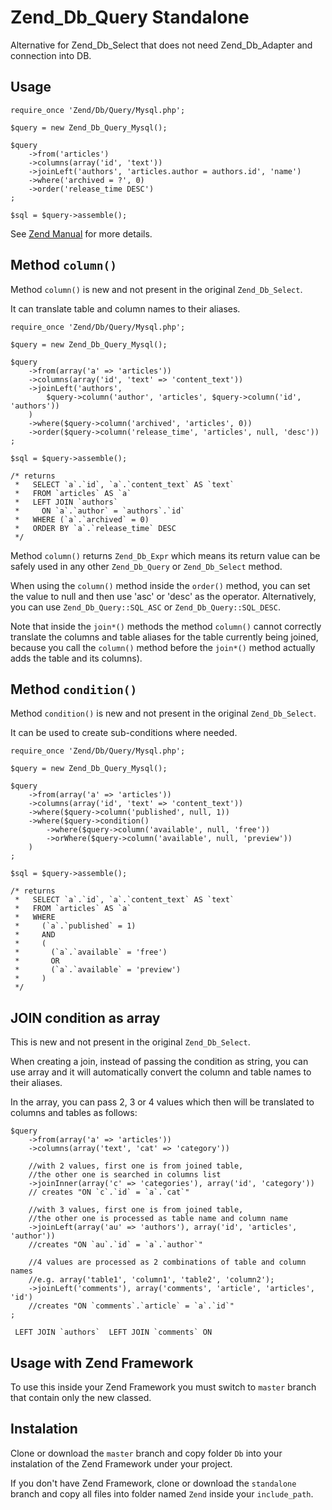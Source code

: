 # Zend_Db_Query Standalone
Alternative for Zend_Db_Select that does not need Zend_Db_Adapter and connection into DB.

Usage
------

	require_once 'Zend/Db/Query/Mysql.php';
	
	$query = new Zend_Db_Query_Mysql();
	
	$query
		->from('articles')
		->columns(array('id', 'text'))
		->joinLeft('authors', 'articles.author = authors.id', 'name')
		->where('archived = ?', 0)
		->order('release_time DESC')
	;
	
	$sql = $query->assemble();
	
See [Zend Manual](https://framework.zend.com/manual/1.10/en/zend.db.select.html) for more details.
	
Method ```column()```
---------------------------

Method ```column()``` is new and not present in the original ```Zend_Db_Select```.

It can translate table and column names to their aliases.

	require_once 'Zend/Db/Query/Mysql.php';
	
	$query = new Zend_Db_Query_Mysql();
	
	$query
		->from(array('a' => 'articles'))
		->columns(array('id', 'text' => 'content_text'))
		->joinLeft('authors',
			$query->column('author', 'articles', $query->column('id', 'authors'))
		)
		->where($query->column('archived', 'articles', 0))
		->order($query->column('release_time', 'articles', null, 'desc'))
	;
	
	$sql = $query->assemble();
	
	/* returns
	 *   SELECT `a`.`id`, `a`.`content_text` AS `text` 
	 *   FROM `articles` AS `a` 
	 *   LEFT JOIN `authors` 
	 *     ON `a`.`author` = `authors`.`id`
	 *   WHERE (`a`.`archived` = 0) 
	 *   ORDER BY `a`.`release_time` DESC
	 */

Method ```column()``` returns ```Zend_Db_Expr``` which means its return value
can be safely used in any other ```Zend_Db_Query``` or ```Zend_Db_Select``` method.

When using the ```column()``` method inside the ```order()``` method,
you can set the value to null and then use 'asc' or 'desc' as the operator.
Alternatively, you can use ```Zend_Db_Query::SQL_ASC``` or ```Zend_Db_Query::SQL_DESC```.

Note that inside the ```join*()``` methods the method ```column()``` cannot
correctly translate the columns and table aliases for the table currently
being joined, because you call the ```column()``` method before the ```join*()```
method actually adds the table and its columns).

Method ```condition()```
---------------------------

Method ```condition()``` is new and not present in the original ```Zend_Db_Select```.

It can be used to create sub-conditions where needed.

	require_once 'Zend/Db/Query/Mysql.php';
	
	$query = new Zend_Db_Query_Mysql();
	
	$query
		->from(array('a' => 'articles'))
		->columns(array('id', 'text' => 'content_text'))
		->where($query->column('published', null, 1))
		->where($query->condition()
			->where($query->column('available', null, 'free'))
			->orWhere($query->column('available', null, 'preview'))
		)
	;
	
	$sql = $query->assemble();
	
	/* returns
	 *   SELECT `a`.`id`, `a`.`content_text` AS `text` 
	 *   FROM `articles` AS `a` 
	 *   WHERE 
	 *     (`a`.`published` = 1) 
	 *     AND
	 *     (
	 *       (`a`.`available` = 'free')
	 *       OR
	 *       (`a`.`available` = 'preview')
	 *     )
	 */
	 
JOIN condition as array
-----------------------

This is new and not present in the original ```Zend_Db_Select```.

When creating a join, instead of passing the condition as string, you can
use array and it will automatically convert the column and table names
to their aliases.

In the array, you can pass 2, 3 or 4 values which then will be translated
to columns and tables as follows:

	$query
		->from(array('a' => 'articles'))
		->columns(array('text', 'cat' => 'category'))
		
		//with 2 values, first one is from joined table,
		//the other one is searched in columns list
		->joinInner(array('c' => 'categories'), array('id', 'category'))
		// creates "ON `c`.`id` = `a`.`cat`"
		
		//with 3 values, first one is from joined table,
		//the other one is processed as table name and column name
		->joinLeft(array('au' => 'authors'), array('id', 'articles', 'author'))
		//creates "ON `au`.`id` = `a`.`author`"
		
		//4 values are processed as 2 combinations of table and column names
		//e.g. array('table1', 'column1', 'table2', 'column2');
		->joinLeft('comments'), array('comments', 'article', 'articles', 'id')
		//creates "ON `comments`.`article` = `a`.`id`"
	;
	
	 LEFT JOIN `authors`  LEFT JOIN `comments` ON 

Usage with Zend Framework
-----------------

To use this inside your Zend Framework you must
switch to ```master``` branch that contain only the new classed.

Instalation
-----------

Clone or download the ```master``` branch and copy folder ```Db```
into your instalation of the Zend Framework under your project.

If you don't have Zend Framework, clone or download the ```standalone``` branch
and copy all files into folder named ```Zend``` inside your ```include_path```.